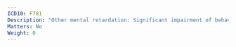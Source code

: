 ```yaml
---
ICD10: F781
Description: "Other mental retardation: Significant impairment of behaviour requiring attention or treatment"
Matters: No
Weight: 0
---
```

